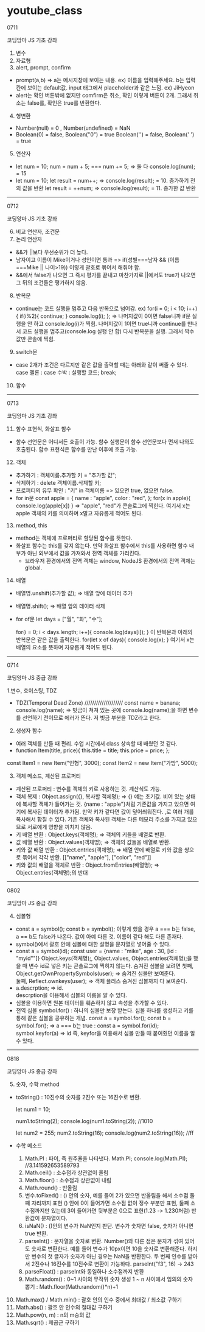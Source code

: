 # youtube_class

0711 

코딩앙마 JS 기초 강좌

1. 변수
2. 자료형
3. alert, prompt, confirm
  - prompt(a,b) => a는 메시지창에 보이는 내용. ex) 이름을 입력해주세요.
                   b는 입력칸에 보이는 default값. input 태그에서 placeholder과 같은 느낌. ex) JiHyeon
  - alert는 확인 버튼밖에 없지만 comfirm은 취소, 확인 이렇게 버튼이 2개. 그래서 취소는 false를, 확인은 true를 반환한다.
4. 형변환
  - Number(null) = 0 , Number(undefined) = NaN
  - Boolean(0) = false, Boolean("0") = true
     Boolean('') = false, Boolean(' ') = true
5. 연산자
  - let num = 10;
    num = num + 5; === num += 5; => 둘 다 console.log(num); = 15
  - let num = 10;
    let result = num++; => console.log(result); = 10. 증가하기 전의 값을 반환
    let result = ++num; => console.log(result); = 11. 증가한 값 반환
 
--------------------------------------------------------------------------------------------------------------------------

0712

코딩앙마 JS 기초 강좌

6. 비교 연산자, 조건문
7. 논리 연산자
  - &&가 ||보다 우선순위가 더 높다.
  - 남자이고 이름이 Mike이거나 성인이면 통과 => if(성별===남자 && (이름===Mike || 나이>19)) 이렇게 괄호로 묶어서 해줘야 함.
  - &&에서 false가 나오면 그 즉시 평가를 끝내고 마찬가지로 ||에서도 true가 나오면 그 뒤의 조건들은 평가하지 않음.
8. 반복문
  - continue는 코드 실행을 멈추고 다음 반복으로 넘어감.
    ex) for(i = 0; i < 10; i++){
        if(i%2){
          continue;
        }
        console.log(i);
    };
    => 나머지값이 0이면 false니까 if문 실행을 안 하고 console.log(i)가 찍힘. 
       나머지값이 1이면 true니까 continue를 만나서 코드 실행을 멈추고(console.log 실행 안 함) 다시 반복문을 실행.
       그래서 짝수값만 콘솔에 찍힘.
9. switch문
  - case 2개가 조건은 다르지만 같은 값을 출력할 때는 아래와 같이 써줄 수 있다.
    case 멜론 :
    case 수박 : 
    실행할 코드;
    break;
10. 함수

--------------------------------------------------------------------------------------------------------------------------

0713

코딩앙마 JS 기초 강좌

11. 함수 표현식, 화살표 함수
  - 함수 선언문은 어디서든 호출이 가능. 함수 실행문이 함수 선언문보다 먼저 나와도 호출된다.
    함수 표현식은 함수를 만난 이후에 호출 가능.
12. 객체
  - 추가하기 : 객체이름.추가할 키 = "추가할 값";
  - 삭제하기 : delete 객체이름.삭제할 키;
  - 프로퍼티의 유무 확인 : "키" in 객체이름 => 있으면 true, 없으면 false.
  - for in문 
    const apple = {
      name : "apple",
      color : "red",
    };
    for(x in apple){
      console.log(apple[x])
    }
    => "apple", "red"가 콘솔로그에 찍힌다.
       여기서 x는 apple 객체의 키를 의미하며 x말고 자유롭게 적어도 된다.
13. method, this
  - method는 객체에 프로퍼티로 할당된 함수를 뜻한다.
  - 화살표 함수는 this를 갖지 않는다. 만약 화살표 함수에서 this를 사용하면 함수 내부가 아닌 외부에서 값을 가져와서 전역 객체를 가리킨다.
    * 브라우저 환경에서의 전역 객체는 window, NodeJS 환경에서의 전역 객체는 global.
14. 배열
  - 배열명.unshift(추가할 값); => 배열 앞에 데이터 추가
  - 배열명.shift(); => 배열 앞의 데이터 삭제
  - for of문
    let days = ["월", "화", "수"];
    
    for(i = 0; i < days.length; i++){
      console.log(days[i]);
    }
    이 반복문과 아래의 반복문은 같은 값을 출력한다.
    for(let x of days){
      console.log(x);
    }
    여기서 x는 배열의 요소를 뜻하며 자유롭게 적어도 된다.

--------------------------------------------------------------------------------------------------------------------------

0714

코딩앙마 JS 중급 강좌

1.변수, 호이스팅, TDZ
  - TDZ(Temporal Dead Zone)
    ////////////////////
    const name = banana;
    console.log(name);
    => 빗금이 쳐져 있는 곳에 console.log(name);을 하면 변수를 선언하기 전이므로 에러가 뜬다.
       저 빗금 부분을 TDZ라고 한다.
       
2. 생성자 함수
  - 여러 객체를 만들 때 편리. 수업 시간에서 class 상속할 때 배웠던 것 같다.
  - function Item(title, price){
    this.title = title;
    this.price = price;
   };
   
   const Item1 = new Item("인형", 3000);
   const Item2 = new Item("가방", 5000);

3. 객체 메소드, 계산된 프로퍼티
  - 계산된 프로퍼티 : 변수를 객체의 키로 사용하는 것. 계산식도 가능.
  - 객체 복제 : Object.assign({}, 복사할 객체명);
    => {} 얘는 초기값. 비어 있는 상태에 복사할 객체가 들어가는 것.
       {name : "apple"}처럼 기존값을 가지고 있으면 여기에 복사된 데이터가 추가됨. 만약 키가 같다면 값이 덮어씌워진다.
       ,로 여러 개를 복사해서 합칠 수 있다. 
       기존 객체와 복사된 객체는 다른 메모리 주소를 가지고 있으므로 서로에게 영향을 끼치지 않음.
  - 키 배열 반환 : Object.keys(객체명);
    => 객체의 키들을 배열로 반환.
  - 값 배열 반환 : Object.values(객체명);
    => 객체의 값들을 배열로 반환.
  - 키와 값 배열 반환 : Object.entries(객체명);
    => 배열 안에 배열로 키와 값을 쌍으로 묶어서 각각 반환.
       [["name", "apple"], ["color", "red"]]
  - 키와 값의 배열을 객체로 반환 : Object.fromEntries(배열명);
    => Object.entries(객체명);의 반대

--------------------------------------------------------------------------------------------------------------------------

0802 

코딩앙마 JS 중급 강좌

4. 심볼형
  - const a = symbol();
    const b = symbol();
    이렇게 했을 경우 a === b는 false, a == b도 false가 나온다. 값이 아예 다른 것. 
    이름이 같다 해도 다른 존재다. 
  - symbol()에서 괄호 안에 심볼에 대한 설명을 문자열로 넣어줄 수 있다. 
  - const a = symbol(id);
    const user = {name : "mike", age : 30, [id : "myid""]}
    Object.keys(객체명);, Object.values, Object.entries(객체명);을 했을 때 변수 id로 넣은 키는 콘솔로그에 찍히지 않는다. 
    숨겨진 심볼을 보려면 
     첫째, Object.getOwnPropertySymbols(user); => 숨겨진 심볼만 보여준다.      
     둘째, Reflect.ownkeys(user); => 객체 플러스 숨겨진 심볼까지 다 보여준다. 
  - a.descrption; => id.  
    descrption을 이용해서 심볼의 이름을 알 수 있다. 
  - 심볼을 이용하면 원본 데이터를 훼손하지 않고 속성을 추가할 수 있다. 
  - 전역 심볼 symbol.for()
      : 하나의 심볼만 보장 받는다. 
        심볼 하나를 생성하고 키를 통해 같은 심볼을 공유하는 개념.
        const a = symbol.for();
        const b = symbol.for(); 
        => a === b는 true
      : const a = symbol.for(id);
        symbol.keyfor(a) => id
        즉, keyfor을 이용해서 심볼 만들 때 붙여줬던 이름을 알 수 있다. 

--------------------------------------------------------------------------------------------------------------------------

0818 

코딩앙마 JS 중급 강좌

5. 숫자, 수학 method
  - toString() : 10진수의 숫자를 2진수 또는 16진수로 변환.
    
    let num1 = 10;

    num1.toString(2);
    console.log(num1.toString(2)); //1010

    let num2 = 255;
    num2.toString(16);
    console.log(num2.toString(16)); //ff

  - 수학 메소드
    1) Math.PI : 파이, 즉 원주율을 나타낸다.
                 Math.PI;
                 console.log(Math.PI); //3.141592653589793
    2) Math.ceil() : 소수점과 상관없이 올림
    3) Math.floor() : 소수점과 상관없이 내림
    4) Math.round() : 반올림
    5) 변수.toFixed() : () 안의 숫자, 예를 들어 2가 있으면 반올림을 해서 소수점 둘째 자리까지 표현
                        () 안에 0이 들어가면 소수점 없이 정수 부분만 표현, 둘째 소수점까지만 있는데 3이 들어가면 뒷부분은 0으로 표현(1.23 -> 1.230처럼)
                        반환값이 문자열이다.
    6) isNaN() : ()안의 변수가 NaN인지 판단. 변수가 숫자면 false, 숫자가 아니면 true 반환.
    7) parseInt() : 문자열을 숫자로 변환.
                    Number()와 다른 점은 문자가 섞여 있어도 숫자로 변환한다. 예를 들어 변수가 10px이면 10을 숫자로 변환해준다. 하지만 변수의 첫 글자가 숫자가 아닌 경우는 NaN을 반환한다.
                    두 번째 인수를 받아서 2진수나 16진수를 10진수로 변환이 가능하다. parseInt("f3", 16) -> 243
    8) parseFloat() : parseInt와 동일하나 소수점까지 반환
    9) Math.random() : 0~1 사이의 무작위 숫자 생성
                       1 ~ n 사이에서 임의의 숫자 뽑기 : Math.floor(Math.random()*n)+1
   10) Math.max() / Math.min() : 괄호 안의 인수 중에서 최대값 / 최소값 구하기
   11) Math.abs() : 괄호 안 인수의 절대값 구하기
   12) Math.pow(n, m) : n의 m승의 값
   13) Math.sqrt() : 제곱근 구하기
                   
